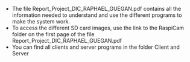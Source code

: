 -	The file Report_Project_DIC_RAPHAEL_GUEGAN.pdf contains all the information needed to understand and use the different programs to make the system work.
-	To access the different SD card images, use the link to the RaspiCam folder on the first page of the file Report_Project_DIC_RAPHAEL_GUEGAN.pdf
-	You can find all clients and server programs in the folder Client and Server 
